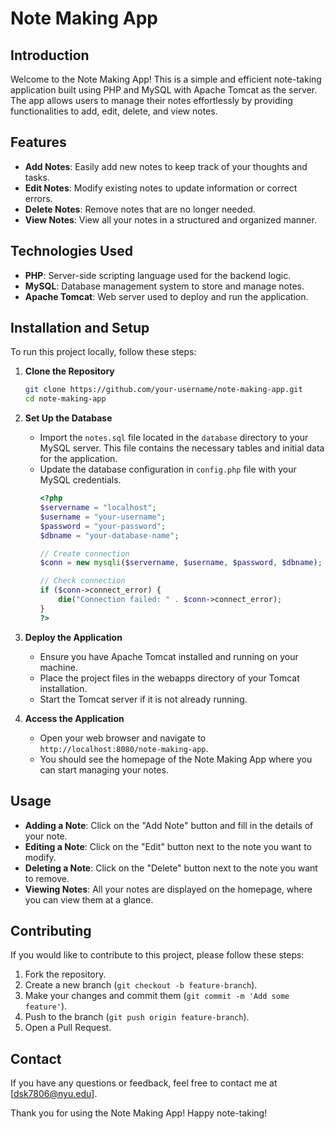 # Note Making App

## Introduction
Welcome to the Note Making App! This is a simple and efficient note-taking application built using PHP and MySQL with Apache Tomcat as the server. The app allows users to manage their notes effortlessly by providing functionalities to add, edit, delete, and view notes.

## Features
- **Add Notes**: Easily add new notes to keep track of your thoughts and tasks.
- **Edit Notes**: Modify existing notes to update information or correct errors.
- **Delete Notes**: Remove notes that are no longer needed.
- **View Notes**: View all your notes in a structured and organized manner.

## Technologies Used
- **PHP**: Server-side scripting language used for the backend logic.
- **MySQL**: Database management system to store and manage notes.
- **Apache Tomcat**: Web server used to deploy and run the application.

## Installation and Setup
To run this project locally, follow these steps:

1. **Clone the Repository**
   ```bash
   git clone https://github.com/your-username/note-making-app.git
   cd note-making-app
   ```

2. **Set Up the Database**
   - Import the `notes.sql` file located in the `database` directory to your MySQL server. This file contains the necessary tables and initial data for the application.
   - Update the database configuration in `config.php` file with your MySQL credentials.
     ```php
     <?php
     $servername = "localhost";
     $username = "your-username";
     $password = "your-password";
     $dbname = "your-database-name";

     // Create connection
     $conn = new mysqli($servername, $username, $password, $dbname);

     // Check connection
     if ($conn->connect_error) {
         die("Connection failed: " . $conn->connect_error);
     }
     ?>
     ```

3. **Deploy the Application**
   - Ensure you have Apache Tomcat installed and running on your machine.
   - Place the project files in the webapps directory of your Tomcat installation.
   - Start the Tomcat server if it is not already running.

4. **Access the Application**
   - Open your web browser and navigate to `http://localhost:8080/note-making-app`.
   - You should see the homepage of the Note Making App where you can start managing your notes.

## Usage
- **Adding a Note**: Click on the "Add Note" button and fill in the details of your note.
- **Editing a Note**: Click on the "Edit" button next to the note you want to modify.
- **Deleting a Note**: Click on the "Delete" button next to the note you want to remove.
- **Viewing Notes**: All your notes are displayed on the homepage, where you can view them at a glance.

## Contributing
If you would like to contribute to this project, please follow these steps:
1. Fork the repository.
2. Create a new branch (`git checkout -b feature-branch`).
3. Make your changes and commit them (`git commit -m 'Add some feature'`).
4. Push to the branch (`git push origin feature-branch`).
5. Open a Pull Request.

## Contact
If you have any questions or feedback, feel free to contact me at [dsk7806@nyu.edu].

Thank you for using the Note Making App! Happy note-taking!
